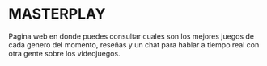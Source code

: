# MASTERPLAY
Pagina web en donde puedes consultar cuales son los mejores juegos de cada genero del momento, reseñas y un chat para hablar a tiempo real con otra gente sobre los videojuegos.
